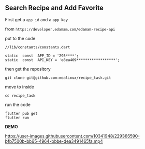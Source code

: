 ## Search Recipe and Add Favorite


First get a `app_id` and a `app_key`

from `https://developer.edamam.com/edamam-recipe-api`

put to the code

	//lib/constants/constants.dart

    static  const  APP_ID = '295****';
    static  const  API_KEY = 'e8ea469******************';


then get the repository

    git clone git@github.com:mealinux/recipe_task.git

move to inside

    cd recipe_task
   
   run the code

    flutter pub get
    flutter run

**DEMO**

https://user-images.githubusercontent.com/10341948/229366590-bfb7500b-bb65-4964-bbbe-dea3491465fa.mp4
 
